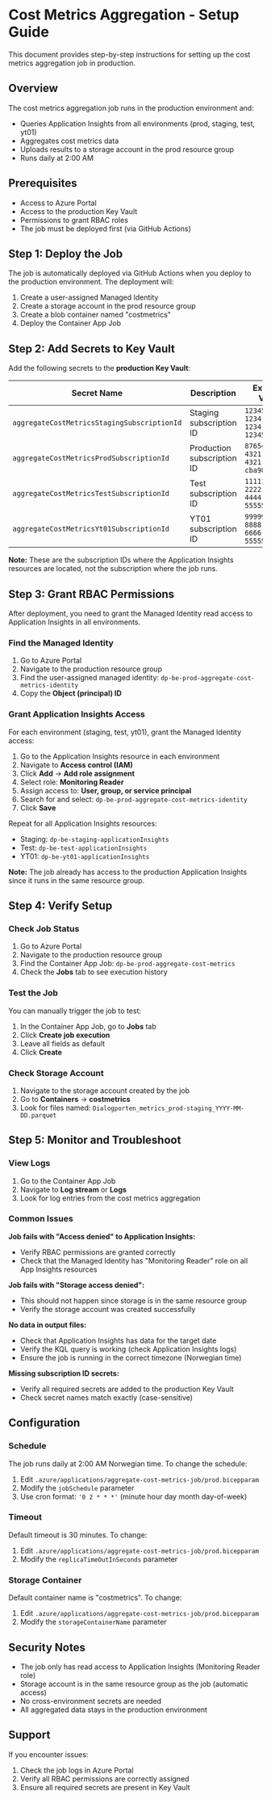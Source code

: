 # Cost Metrics Aggregation - Setup Guide

This document provides step-by-step instructions for setting up the cost metrics aggregation job in production.

## Overview

The cost metrics aggregation job runs in the production environment and:
- Queries Application Insights from all environments (prod, staging, test, yt01)
- Aggregates cost metrics data
- Uploads results to a storage account in the prod resource group
- Runs daily at 2:00 AM

## Prerequisites

- Access to Azure Portal
- Access to the production Key Vault
- Permissions to grant RBAC roles
- The job must be deployed first (via GitHub Actions)

## Step 1: Deploy the Job

The job is automatically deployed via GitHub Actions when you deploy to the production environment. The deployment will:

1. Create a user-assigned Managed Identity
2. Create a storage account in the prod resource group
3. Create a blob container named "costmetrics"
4. Deploy the Container App Job

## Step 2: Add Secrets to Key Vault

Add the following secrets to the **production Key Vault**:

| Secret Name | Description | Example Value |
|-------------|-------------|---------------|
| `aggregateCostMetricsStagingSubscriptionId` | Staging subscription ID | `12345678-1234-1234-1234-123456789abc` |
| `aggregateCostMetricsProdSubscriptionId` | Production subscription ID | `87654321-4321-4321-4321-cba987654321` |
| `aggregateCostMetricsTestSubscriptionId` | Test subscription ID | `11111111-2222-3333-4444-555555555555` |
| `aggregateCostMetricsYt01SubscriptionId` | YT01 subscription ID | `99999999-8888-7777-6666-555555555555` |

**Note:** These are the subscription IDs where the Application Insights resources are located, not the subscription where the job runs.

## Step 3: Grant RBAC Permissions

After deployment, you need to grant the Managed Identity read access to Application Insights in all environments.

### Find the Managed Identity

1. Go to Azure Portal
2. Navigate to the production resource group
3. Find the user-assigned managed identity: `dp-be-prod-aggregate-cost-metrics-identity`
4. Copy the **Object (principal) ID**

### Grant Application Insights Access

For each environment (staging, test, yt01), grant the Managed Identity access:

1. Go to the Application Insights resource in each environment
2. Navigate to **Access control (IAM)**
3. Click **Add** → **Add role assignment**
4. Select role: **Monitoring Reader**
5. Assign access to: **User, group, or service principal**
6. Search for and select: `dp-be-prod-aggregate-cost-metrics-identity`
7. Click **Save**

Repeat for all Application Insights resources:
- Staging: `dp-be-staging-applicationInsights`
- Test: `dp-be-test-applicationInsights` 
- YT01: `dp-be-yt01-applicationInsights`

**Note:** The job already has access to the production Application Insights since it runs in the same resource group.

## Step 4: Verify Setup

### Check Job Status

1. Go to Azure Portal
2. Navigate to the production resource group
3. Find the Container App Job: `dp-be-prod-aggregate-cost-metrics`
4. Check the **Jobs** tab to see execution history

### Test the Job

You can manually trigger the job to test:

1. In the Container App Job, go to **Jobs** tab
2. Click **Create job execution**
3. Leave all fields as default
4. Click **Create**

### Check Storage Account

1. Navigate to the storage account created by the job
2. Go to **Containers** → **costmetrics**
3. Look for files named: `Dialogporten_metrics_prod-staging_YYYY-MM-DD.parquet`

## Step 5: Monitor and Troubleshoot

### View Logs

1. Go to the Container App Job
2. Navigate to **Log stream** or **Logs**
3. Look for log entries from the cost metrics aggregation

### Common Issues

**Job fails with "Access denied" to Application Insights:**
- Verify RBAC permissions are granted correctly
- Check that the Managed Identity has "Monitoring Reader" role on all App Insights resources

**Job fails with "Storage access denied":**
- This should not happen since storage is in the same resource group
- Verify the storage account was created successfully

**No data in output files:**
- Check that Application Insights has data for the target date
- Verify the KQL query is working (check Application Insights logs)
- Ensure the job is running in the correct timezone (Norwegian time)

**Missing subscription ID secrets:**
- Verify all required secrets are added to the production Key Vault
- Check secret names match exactly (case-sensitive)

## Configuration

### Schedule

The job runs daily at 2:00 AM Norwegian time. To change the schedule:

1. Edit `.azure/applications/aggregate-cost-metrics-job/prod.bicepparam`
2. Modify the `jobSchedule` parameter
3. Use cron format: `'0 2 * * *'` (minute hour day month day-of-week)

### Timeout

Default timeout is 30 minutes. To change:

1. Edit `.azure/applications/aggregate-cost-metrics-job/prod.bicepparam`
2. Modify the `replicaTimeOutInSeconds` parameter

### Storage Container

Default container name is "costmetrics". To change:

1. Edit `.azure/applications/aggregate-cost-metrics-job/prod.bicepparam`
2. Modify the `storageContainerName` parameter

## Security Notes

- The job only has read access to Application Insights (Monitoring Reader role)
- Storage account is in the same resource group as the job (automatic access)
- No cross-environment secrets are needed
- All aggregated data stays in the production environment

## Support

If you encounter issues:

1. Check the job logs in Azure Portal
2. Verify all RBAC permissions are correctly assigned
3. Ensure all required secrets are present in Key Vault


